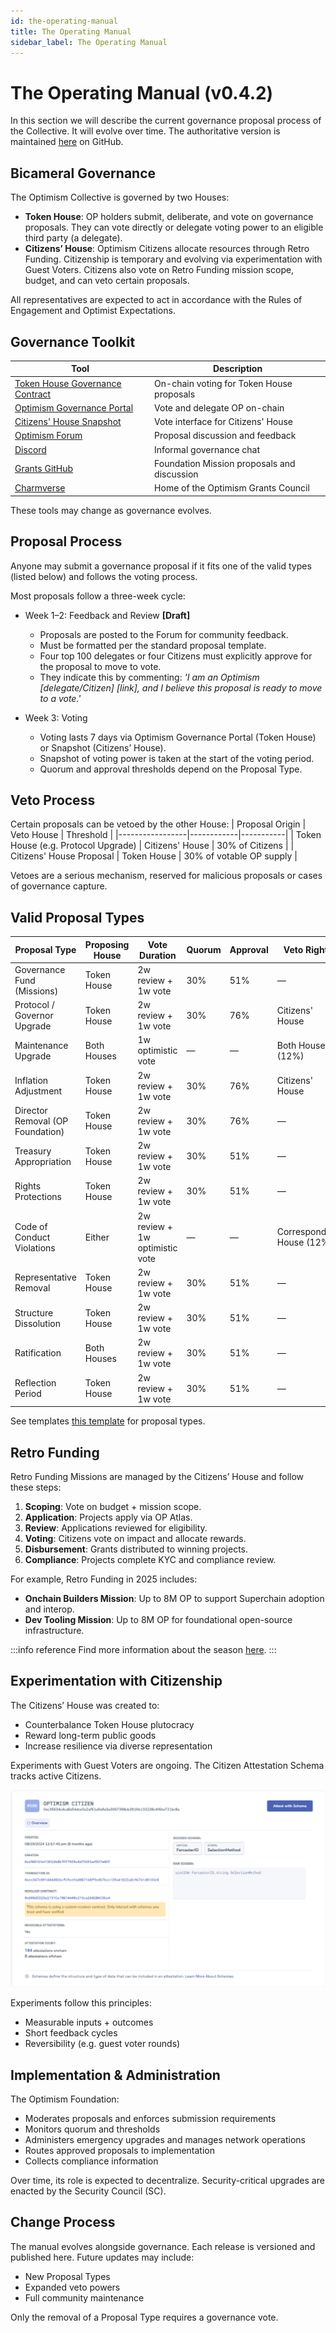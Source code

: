 ```yaml
---
id: the-operating-manual
title: The Operating Manual
sidebar_label: The Operating Manual
---
```


# The Operating Manual (v0.4.2)

In this section we will describe the current governance proposal process of the Collective. It will evolve over time. The authoritative version is maintained [here](https://github.com/ethereum-optimism/OPerating-manual/blob/main/manual.md) on GitHub.

## Bicameral Governance

The Optimism Collective is governed by two Houses:
- **Token House**: OP holders submit, deliberate, and vote on governance proposals. They can vote directly or delegate voting power to an eligible third party (a delegate).
- **Citizens’ House**: Optimism Citizens allocate resources through Retro Funding. Citizenship is temporary and evolving via experimentation with Guest Voters. Citizens also vote on Retro Funding mission scope, budget, and can veto certain proposals.

All representatives are expected to act in accordance with the Rules of Engagement and Optimist Expectations.

## Governance Toolkit
| Tool | Description |
|------|------------|
| [Token House Governance Contract](https://optimistic.etherscan.io/address/0xcdf27f107725988f2261ce2256bdfcde8b382b10) | On-chain voting for Token House proposals |
| [Optimism Governance Portal](https://vote.optimism.io/) | Vote and delegate OP on-chain |
| [Citizens' House Snapshot](https://snapshot.box/#/s:citizenshouse.eth) | Vote interface for Citizens' House |
| [Optimism Forum](https://gov.optimism.io/) | Proposal discussion and feedback |
| [Discord](https://discord-gateway.optimism.io/) | Informal governance chat |
| [Grants GitHub](https://github.com/ethereum-optimism/ecosystem-contributions/issues) | Foundation Mission proposals and discussion |
| [Charmverse](https://app.charmverse.io/op-grants/page-701220845245208) | Home of the Optimism Grants Council |

These tools may change as governance evolves.

## Proposal Process

Anyone may submit a governance proposal if it fits one of the valid types (listed below) and follows the voting process.

Most proposals follow a three-week cycle:

- Week 1–2: Feedback and Review **[Draft]**
    - Proposals are posted to the Forum for community feedback.
    - Must be formatted per the standard proposal template.
    - Four top 100 delegates or four Citizens must explicitly approve for the proposal to move to vote.
    - They indicate this by commenting: *'I am an Optimism [delegate/Citizen] [link], and I believe this proposal is ready to move to a vote.'*

- Week 3: Voting
    -  Voting lasts 7 days via Optimism Governance Portal (Token House) or Snapshot (Citizens’ House).
    - Snapshot of voting power is taken at the start of the voting period.
    - Quorum and approval thresholds depend on the Proposal Type.

## Veto Process

Certain proposals can be vetoed by the other House:
| Proposal Origin | Veto House | Threshold |
|-----------------|------------|-----------|
| Token House (e.g. Protocol Upgrade) | Citizens' House | 30% of Citizens |
| Citizens' House Proposal | Token House | 30% of votable OP supply |

Vetoes are a serious mechanism, reserved for malicious proposals or cases of governance capture.

## Valid Proposal Types
| Proposal Type | Proposing House | Vote Duration | Quorum | Approval | Veto Rights |
|--------------|-----------------|---------------|---------|-----------|-------------|
| Governance Fund (Missions) | Token House | 2w review + 1w vote | 30% | 51% | — |
| Protocol / Governor Upgrade | Token House | 2w review + 1w vote | 30% | 76% | Citizens' House |
| Maintenance Upgrade | Both Houses | 1w optimistic vote | — | — | Both Houses (12%) |
| Inflation Adjustment | Token House | 2w review + 1w vote | 30% | 76% | Citizens' House |
| Director Removal (OP Foundation) | Token House | 2w review + 1w vote | 30% | 76% | — |
| Treasury Appropriation | Token House | 2w review + 1w vote | 30% | 51% | — |
| Rights Protections | Token House | 2w review + 1w vote | 30% | 51% | — |
| Code of Conduct Violations | Either | 2w review + 1w optimistic vote | — | — | Corresponding House (12%) |
| Representative Removal | Token House | 2w review + 1w vote | 30% | 51% | — |
| Structure Dissolution | Token House | 2w review + 1w vote | 30% | 51% | — |
| Ratification | Both Houses | 2w review + 1w vote | 30% | 51% | — |
| Reflection Period | Token House | 2w review + 1w vote | 30% | 51% | — |

See templates [this template](https://gov.optimism.io/t/standard-proposal-template-optimism-token-house/5443) for proposal types.
 
## Retro Funding

Retro Funding Missions are managed by the Citizens’ House and follow these steps:
1. **Scoping**: Vote on budget + mission scope.
2. **Application**: Projects apply via OP Atlas.
3. **Review**: Applications reviewed for eligibility.
4. **Voting**: Citizens vote on impact and allocate rewards.
5. **Disbursement**: Grants distributed to winning projects.
6. **Compliance**: Projects complete KYC and compliance review.

For example, Retro Funding in 2025 includes:
- **Onchain Builders Mission**: Up to 8M OP to support Superchain adoption and interop.
- **Dev Tooling Mission**: Up to 8M OP for foundational open-source infrastructure.

:::info reference
Find more information about the season [here](https://gov.optimism.io/t/season-7-retro-funding-missions/9295).
:::

## Experimentation with Citizenship

The Citizens’ House was created to:
- Counterbalance Token House plutocracy
- Reward long-term public goods
- Increase resilience via diverse representation

Experiments with Guest Voters are ongoing. The Citizen Attestation Schema tracks active Citizens.

![citizen-attestaion.png](img/citizens-attestation.png)

Experiments follow this principles:
- Measurable inputs + outcomes
- Short feedback cycles
- Reversibility (e.g. guest voter rounds)

## Implementation & Administration

The Optimism Foundation:
- Moderates proposals and enforces submission requirements
- Monitors quorum and thresholds
- Administers emergency upgrades and manages network operations
- Routes approved proposals to implementation
- Collects compliance information

Over time, its role is expected to decentralize. Security-critical upgrades are enacted by the Security Council (SC).

## Change Process

The manual evolves alongside governance. Each release is versioned and published here. Future updates may include:
- New Proposal Types
- Expanded veto powers
- Full community maintenance

Only the removal of a Proposal Type requires a governance vote.